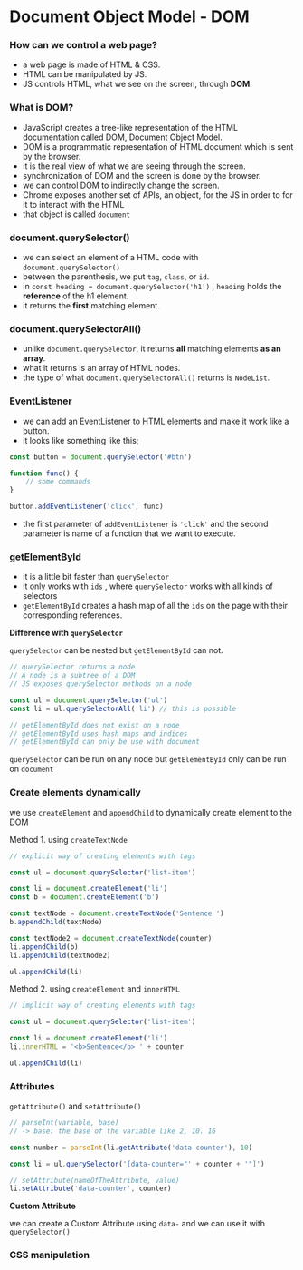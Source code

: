 # Document Object Model - DOM

### How can we control a web page?

- a web page is made of HTML & CSS.
- HTML can be manipulated by JS.
- JS controls HTML, what we see on the screen, through **DOM**.

### What is DOM?

- JavaScript creates a tree-like representation of the HTML documentation called DOM, Document Object Model.
- DOM is a programmatic representation of HTML document which is sent by the browser.
- it is the real view of what we are seeing through the screen.
- synchronization of DOM and the screen is done by the browser.
- we can control DOM to indirectly change the screen.
- Chrome exposes another set of APIs, an object, for the JS in order to for it to interact with the HTML
- that object is called `document`

### document.querySelector()

- we can select an element of a HTML code with `document.querySelector()`
- between the parenthesis, we put `tag`, `class`, or `id`.
- in `const heading = document.querySelector('h1')` , `heading` holds the **reference** of the h1 element.
- it returns the **first** matching element.

### document.querySelectorAll()

- unlike `document.querySelector`, it returns **all** matching elements **as an array**.
- what it returns is an array of HTML nodes.
- the type of what `document.querySelectorAll()` returns is `NodeList`.

### EventListener

- we can add an EventListener to HTML elements and make it work like a button.
- it looks like something like this;

```jsx
const button = document.querySelector('#btn')

function func() {
	// some commands
}

button.addEventListener('click', func)
```

- the first parameter of `addEventListener` is `'click'` and the second parameter is name of a function that we want to execute.

### getElementById

- it is a little bit faster than `querySelector`
- it only works with `ids` , where `querySelector` works with all kinds of selectors
- `getElementById` creates a hash map of all the `ids` on the page with their corresponding references.

**Difference with `querySelector`**

`querySelector` can be nested but `getElementById` can not.

```jsx
// querySelector returns a node
// A node is a subtree of a DOM
// JS exposes querySelector methods on a node

const ul = document.querySelector('ul')
const li = ul.querySelectorAll('li') // this is possible

// getElementById does not exist on a node
// getElementById uses hash maps and indices
// getElementById can only be use with document

```

`querySelector` can be run on any node but `getElementById` only can be run on `document`

### Create elements dynamically

we use `createElement` and `appendChild` to dynamically create element to the DOM

Method 1. using `createTextNode`

```jsx
// explicit way of creating elements with tags

const ul = document.querySelector('list-item')

const li = document.createElement('li')
const b = document.createElement('b')

const textNode = document.createTextNode('Sentence ')
b.appendChild(textNode)

const textNode2 = document.createTextNode(counter)
li.appendChild(b)
li.appendChild(textNode2)

ul.appendChild(li)
```

Method 2. using `createElement` and `innerHTML`

```jsx
// implicit way of creating elements with tags

const ul = document.querySelector('list-item')

const li = document.createElement('li')
li.innerHTML = '<b>Sentence</b> ' + counter

ul.appendChild(li)
```

### Attributes

`getAttribute()` and `setAttribute()` 

```jsx
// parseInt(variable, base)
// -> base: the base of the variable like 2, 10. 16

const number = parseInt(li.getAttribute('data-counter'), 10)

const li = ul.querySelector('[data-counter="' + counter + '"]')

// setAttribute(nameOfTheAttribute, value)
li.setAttribute('data-counter', counter)
```

**Custom Attribute**

we can create a Custom Attribute using `data-` and we can use it with `querySelector()`

### CSS manipulation